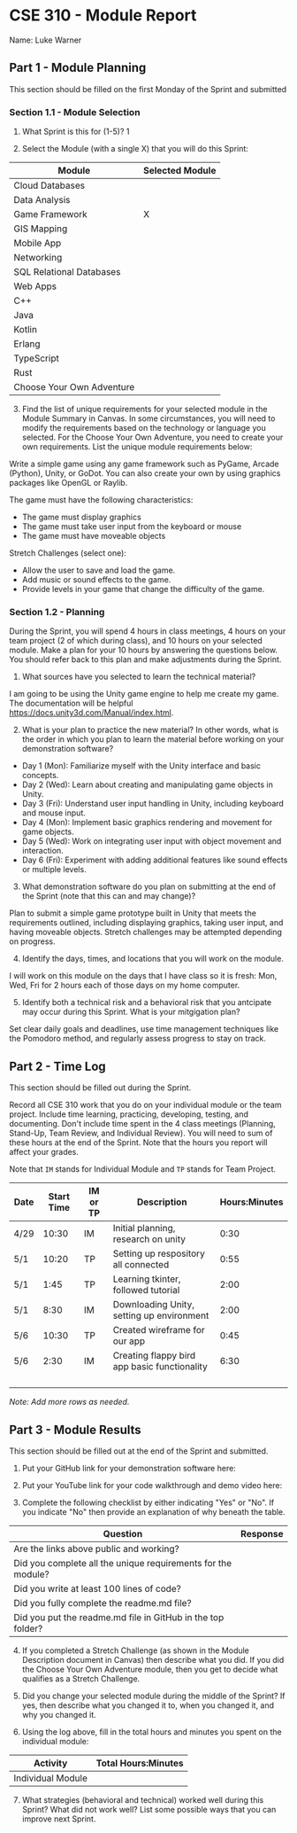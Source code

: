 # CSE 310 - Module Report

Name: Luke Warner

## Part 1 - Module Planning

This section should be filled on the first Monday of the Sprint and submitted

### Section 1.1 - Module Selection

1. What Sprint is this for (1-5)? 1

2. Select the Module (with a single X) that you will do this Sprint:

|Module                   |Selected Module|
|-------------------------|---------------|
|Cloud Databases          |               |
|Data Analysis            |               |
|Game Framework           |       X       |
|GIS Mapping              |               |
|Mobile App               |               |
|Networking               |               |
|SQL Relational Databases |               |
|Web Apps                 |               |
|C++                      |               |
|Java                     |               |
|Kotlin                   |               |
|Erlang                   |               |
|TypeScript               |               |
|Rust                     |               |
|Choose Your Own Adventure|               |

3. Find the list of unique requirements for your selected module in the Module Summary in Canvas.  In some circumstances, you will need to modify the requirements based on the technology or language you selected.  For the Choose Your Own Adventure, you need to create your own requirements.  List the unique module requirements below:

Write a simple game using any game framework such as PyGame, Arcade (Python), Unity, or GoDot. You can also create your own by using graphics packages like OpenGL or Raylib.

The game must have the following characteristics:

* The game must display graphics
* The game must take user input from the keyboard or mouse
* The game must have moveable objects

Stretch Challenges (select one):

* Allow the user to save and load the game.
* Add music or sound effects to the game.
* Provide levels in your game that change the difficulty of the game.

### Section 1.2 - Planning

During the Sprint, you will spend 4 hours in class meetings, 4 hours on your team project (2 of which during class), and 10 hours on your selected module.  Make a plan for your 10 hours by answering the questions below.  You should refer back to this plan and make adjustments during the Sprint.

1. What sources have you selected to learn the technical material?

I am going to be using the Unity game engine to help me create my game. The documentation will be helpful https://docs.unity3d.com/Manual/index.html. 

2. What is your plan to practice the new material?  In other words, what is the order in which you plan to learn the material before working on your demonstration software?

* Day 1 (Mon): Familiarize myself with the Unity interface and basic concepts.
* Day 2 (Wed): Learn about creating and manipulating game objects in Unity.
* Day 3 (Fri): Understand user input handling in Unity, including keyboard and mouse input.
* Day 4 (Mon): Implement basic graphics rendering and movement for game objects.
* Day 5 (Wed): Work on integrating user input with object movement and interaction.
* Day 6 (Fri): Experiment with adding additional features like sound effects or multiple levels. 

3. What demonstration software do you plan on submitting at the end of the Sprint (note that this can and may change)?

Plan to submit a simple game prototype built in Unity that meets the requirements outlined, including displaying graphics, taking user input, and having moveable objects. Stretch challenges may be attempted depending on progress.

4. Identify the days, times, and locations that you will work on the module.

I will work on this module on the days that I have class so it is fresh: Mon, Wed, Fri for 2 hours each of those days on my home computer.

5. Identify both a technical risk and a behavioral risk that you antcipate may occur during this Sprint.  What is your mitgigation plan?

Set clear daily goals and deadlines, use time management techniques like the Pomodoro method, and regularly assess progress to stay on track.


## Part 2 - Time Log

This section should be filled out during the Sprint. 

Record all CSE 310 work that you do on your individual module or the team project.  Include time learning, practicing, developing, testing, and documenting.  Don't include time spent in the 4 class meetings (Planning, Stand-Up, Team Review, and Individual Review).  You will need to sum of these hours at the end of the Sprint. Note that the hours you report will affect your grades.

Note that `IM` stands for Individual Module and `TP` stands for Team Project.  

|Date      |Start Time|IM or TP|Description                                 |Hours:Minutes|
|----------|----------|--------|--------------------------------------------|-------------|
|   4/29   |  10:30   |   IM   |  Initial planning, research on unity       |    0:30     |
|   5/1    |  10:20   |   TP   |  Setting up respository all connected      |    0:55     |
|   5/1    |   1:45   |   TP   |  Learning tkinter, followed tutorial       |    2:00     |
|   5/1    |   8:30   |   IM   | Downloading Unity, setting up environment  |    2:00     |
|   5/6    |  10:30   |   TP   |   Created wireframe for our app            |    0:45     |
|   5/6    |   2:30   |   IM   |Creating flappy bird app basic functionality|    6:30     |
|          |          |        |                                            |             |
|          |          |        |                                            |             |
|          |          |        |                                            |             |
|          |          |        |                                            |             |


_Note: Add more rows as needed._


## Part 3 - Module Results

This section should be filled out at the end of the Sprint and submitted.

1. Put your GitHub link for your demonstration software here: 

2. Put your YouTube link for your code walkthrough and demo video here:

3. Complete the following checklist by either indicating "Yes" or "No". If you indicate "No" then provide an explanation of why beneath the table.

|Question                                                    |Response|
|------------------------------------------------------------|--------|
|Are the links above public and working?                     |        |
|Did you complete all the unique requirements for the module?|        |
|Did you write at least 100 lines of code?                   |        |
|Did you fully complete the readme.md file?                  |        |
|Did you put the readme.md file in GitHub in the top folder? |        |

4. If you completed a Stretch Challenge (as shown in the Module Description document in Canvas) then describe what you did.  If you did the Choose Your Own Adventure module, then you get to decide what qualifies as a Stretch Challenge.

5. Did you change your selected module during the middle of the Sprint?  If yes, then describe what you changed it to, when you changed it, and why you changed it.

6. Using the log above, fill in the total hours and minutes you spent on the individual module:

|Activity         |Total Hours:Minutes|
|-----------------|-------------------|
|Individual Module|                   |

7. What strategies (behavioral and technical) worked well during this Sprint?  What did not work well?  List some possible ways that you can improve next Sprint.
